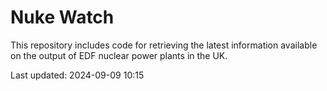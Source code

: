 # Nuke Watch

This repository includes code for retrieving the latest information available on the output of EDF nuclear power plants in the UK.

Last updated: 2024-09-09 10:15